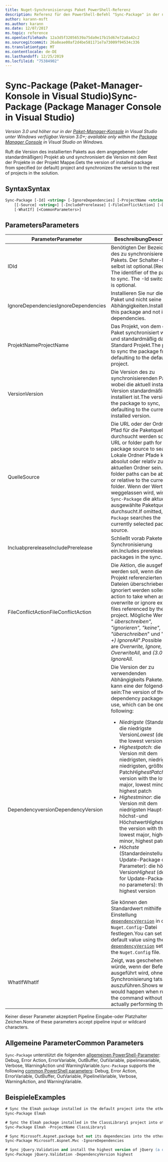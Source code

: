 ```yaml
---
title: Nuget-Synchronisierungs Paket PowerShell-Referenz
description: Referenz für den PowerShell-Befehl "Sync-Package" in der nuget-Paket-Manager-Konsole in Visual Studio.
author: karann-msft
ms.author: karann
ms.date: 12/07/2017
ms.topic: reference
ms.openlocfilehash: 12a3d5f32056539a75da9e17b15d67e72a8a42c2
ms.sourcegitcommit: 26a8eae00af2d4be581171e7a73009f94534c336
ms.translationtype: MT
ms.contentlocale: de-DE
ms.lasthandoff: 12/25/2019
ms.locfileid: "75384902"
---
```

# <a name="sync-package-package-manager-console-in-visual-studio"></a><span data-ttu-id="c7958-103">Sync-Package (Paket-Manager-Konsole in Visual Studio)</span><span class="sxs-lookup"><span data-stu-id="c7958-103">Sync-Package (Package Manager Console in Visual Studio)</span></span>

<span data-ttu-id="c7958-104">*Version 3.0 und höher nur in der [Paket-Manager-Konsole](../../consume-packages/install-use-packages-powershell.md) in Visual Studio unter Windows verfügbar.*</span><span class="sxs-lookup"><span data-stu-id="c7958-104">*Version 3.0+; available only within the [Package Manager Console](../../consume-packages/install-use-packages-powershell.md) in Visual Studio on Windows.*</span></span>

<span data-ttu-id="c7958-105">Ruft die Version des installierten Pakets aus dem angegebenen (oder standardmäßigen) Projekt ab und synchronisiert die Version mit dem Rest der Projekte in der Projekt Mappe.</span><span class="sxs-lookup"><span data-stu-id="c7958-105">Gets the version of installed package from specified (or default) project and synchronizes the version to the rest of projects in the solution.</span></span>

## <a name="syntax"></a><span data-ttu-id="c7958-106">Syntax</span><span class="sxs-lookup"><span data-stu-id="c7958-106">Syntax</span></span>

```ps
Sync-Package [-Id] <string> [-IgnoreDependencies] [-ProjectName <string>] [[-Version] <string>]
    [[-Source] <string>] [-IncludePrerelease] [-FileConflictAction] [-DependencyVersion]
    [-WhatIf] [<CommonParameters>]
```

## <a name="parameters"></a><span data-ttu-id="c7958-107">Parameters</span><span class="sxs-lookup"><span data-stu-id="c7958-107">Parameters</span></span>

| <span data-ttu-id="c7958-108">Parameter</span><span class="sxs-lookup"><span data-stu-id="c7958-108">Parameter</span></span> | <span data-ttu-id="c7958-109">Beschreibung</span><span class="sxs-lookup"><span data-stu-id="c7958-109">Description</span></span> |
| --- | --- |
| <span data-ttu-id="c7958-110">ID</span><span class="sxs-lookup"><span data-stu-id="c7958-110">Id</span></span> | <span data-ttu-id="c7958-111">Benötigten Der Bezeichner des zu synchronisierenden Pakets. Der Schalter-ID selbst ist optional.</span><span class="sxs-lookup"><span data-stu-id="c7958-111">(Required) The identifier of the package to sync. The -Id switch itself is optional.</span></span> |
| <span data-ttu-id="c7958-112">IgnoreDependencies</span><span class="sxs-lookup"><span data-stu-id="c7958-112">IgnoreDependencies</span></span> | <span data-ttu-id="c7958-113">Installieren Sie nur dieses Paket und nicht seine Abhängigkeiten.</span><span class="sxs-lookup"><span data-stu-id="c7958-113">Install only this package and not its dependencies.</span></span> |
| <span data-ttu-id="c7958-114">ProjektName</span><span class="sxs-lookup"><span data-stu-id="c7958-114">ProjectName</span></span> | <span data-ttu-id="c7958-115">Das Projekt, von dem das Paket synchronisiert wird, und standardmäßig das Standard Projekt.</span><span class="sxs-lookup"><span data-stu-id="c7958-115">The project to sync the package from, defaulting to the default  project.</span></span> |
| <span data-ttu-id="c7958-116">Version</span><span class="sxs-lookup"><span data-stu-id="c7958-116">Version</span></span> | <span data-ttu-id="c7958-117">Die Version des zu synchronisierenden Pakets, wobei die aktuell installierte Version standardmäßig installiert ist.</span><span class="sxs-lookup"><span data-stu-id="c7958-117">The version of the package to sync, defaulting to the currently installed version.</span></span> |
| <span data-ttu-id="c7958-118">Quelle</span><span class="sxs-lookup"><span data-stu-id="c7958-118">Source</span></span> | <span data-ttu-id="c7958-119">Die URL oder der Ordner Pfad für die Paketquelle, die durchsucht werden soll.</span><span class="sxs-lookup"><span data-stu-id="c7958-119">The URL or folder path for the package source to search.</span></span> <span data-ttu-id="c7958-120">Lokale Ordner Pfade können absolut oder relativ zum aktuellen Ordner sein.</span><span class="sxs-lookup"><span data-stu-id="c7958-120">Local folder paths can be absolute, or relative to the current folder.</span></span> <span data-ttu-id="c7958-121">Wenn der Wert weggelassen wird, wird `Sync-Package` die aktuell ausgewählte Paketquelle durchsucht.</span><span class="sxs-lookup"><span data-stu-id="c7958-121">If omitted, `Sync-Package` searches the currently selected package source.</span></span> |
| <span data-ttu-id="c7958-122">Incluabprerelease</span><span class="sxs-lookup"><span data-stu-id="c7958-122">IncludePrerelease</span></span> | <span data-ttu-id="c7958-123">Schließt vorab Pakete in die Synchronisierung ein.</span><span class="sxs-lookup"><span data-stu-id="c7958-123">Includes prerelease packages in the sync.</span></span> |
| <span data-ttu-id="c7958-124">FileConflictAction</span><span class="sxs-lookup"><span data-stu-id="c7958-124">FileConflictAction</span></span> | <span data-ttu-id="c7958-125">Die Aktion, die ausgeführt werden soll, wenn die vom Projekt referenzierten Dateien überschrieben oder ignoriert werden sollen.</span><span class="sxs-lookup"><span data-stu-id="c7958-125">The action to take when asked to overwrite or ignore existing files referenced by the project.</span></span> <span data-ttu-id="c7958-126">Mögliche Werte sind " *überschreiben", "ignorieren", "keine", "überschreiben*" und " *(3.0 +)* *IgnoreAll*".</span><span class="sxs-lookup"><span data-stu-id="c7958-126">Possible values are *Overwrite, Ignore, None, OverwriteAll*, and *(3.0+)* *IgnoreAll*.</span></span> |
| <span data-ttu-id="c7958-127">Dependencyversion</span><span class="sxs-lookup"><span data-stu-id="c7958-127">DependencyVersion</span></span> | <span data-ttu-id="c7958-128">Die Version der zu verwendenden Abhängigkeits Pakete. Dies kann eine der folgenden sein:</span><span class="sxs-lookup"><span data-stu-id="c7958-128">The version of the dependency packages to use, which can be one of the following:</span></span><br/><ul><li><span data-ttu-id="c7958-129">*Niedrigste* (Standard): die niedrigste Version</span><span class="sxs-lookup"><span data-stu-id="c7958-129">*Lowest* (default): the lowest version</span></span></li><li><span data-ttu-id="c7958-130">*Highestpatch*: die Version mit dem niedrigsten, niedrigsten, niedrigsten, größten Patch</span><span class="sxs-lookup"><span data-stu-id="c7958-130">*HighestPatch*: the version with the lowest major, lowest minor, highest patch</span></span></li><li><span data-ttu-id="c7958-131">*Highestminor*: die Version mit dem niedrigsten Haupt-, höchst-und Höchstwert</span><span class="sxs-lookup"><span data-stu-id="c7958-131">*HighestMinor*: the version with the lowest major, highest minor, highest patch</span></span></li><li><span data-ttu-id="c7958-132">*Höchste* (Standardeinstellung für Update-Package ohne Parameter): die höchste Version</span><span class="sxs-lookup"><span data-stu-id="c7958-132">*Highest* (default for Update-Package with no parameters): the highest version</span></span></li></ul><span data-ttu-id="c7958-133">Sie können den Standardwert mithilfe der Einstellung [`dependencyVersion`](../nuget-config-file.md#config-section) in der `Nuget.Config`-Datei festlegen.</span><span class="sxs-lookup"><span data-stu-id="c7958-133">You can set the default value using the [`dependencyVersion`](../nuget-config-file.md#config-section) setting in the `Nuget.Config` file.</span></span> |
| <span data-ttu-id="c7958-134">WhatIf</span><span class="sxs-lookup"><span data-stu-id="c7958-134">WhatIf</span></span> | <span data-ttu-id="c7958-135">Zeigt, was geschehen würde, wenn der Befehl ausgeführt wird, ohne die Synchronisierung tatsächlich auszuführen.</span><span class="sxs-lookup"><span data-stu-id="c7958-135">Shows what would happen when running the command without actually performing the sync.</span></span> |

<span data-ttu-id="c7958-136">Keiner dieser Parameter akzeptiert Pipeline Eingabe-oder Platzhalter Zeichen.</span><span class="sxs-lookup"><span data-stu-id="c7958-136">None of these parameters accept pipeline input or wildcard characters.</span></span>

## <a name="common-parameters"></a><span data-ttu-id="c7958-137">Allgemeine Parameter</span><span class="sxs-lookup"><span data-stu-id="c7958-137">Common Parameters</span></span>

<span data-ttu-id="c7958-138">`Sync-Package` unterstützt die folgenden [allgemeinen PowerShell-Parameter](https://go.microsoft.com/fwlink/?LinkID=113216): Debug, Error Action, ErrorVariable, OutBuffer, OutVariable, pipelinevariable, Verbose, WarningAction und WarningVariable.</span><span class="sxs-lookup"><span data-stu-id="c7958-138">`Sync-Package` supports the following [common PowerShell parameters](https://go.microsoft.com/fwlink/?LinkID=113216): Debug, Error Action, ErrorVariable, OutBuffer, OutVariable, PipelineVariable, Verbose, WarningAction, and WarningVariable.</span></span>

## <a name="examples"></a><span data-ttu-id="c7958-139">Beispiele</span><span class="sxs-lookup"><span data-stu-id="c7958-139">Examples</span></span>

```ps
# Sync the Elmah package installed in the default project into the other projects in the solution
Sync-Package Elmah

# Sync the Elmah package installed in the ClassLibrary1 project into other projects in the solution
Sync-Package Elmah -ProjectName ClassLibrary1

# Sync Microsoft.Aspnet.package but not its dependencies into the other projects in the solution
Sync-Package Microsoft.Aspnet.Mvc -IgnoreDependencies

# Sync jQuery.Validation and install the highest version of jQuery (a dependency) from the package source    
Sync-Package jQuery.Validation -DependencyVersion highest
```
